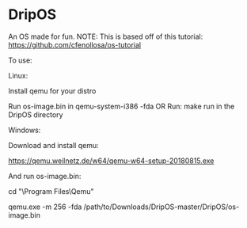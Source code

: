 # DripOS
An OS made for fun.
NOTE: This is based off of this tutorial: https://github.com/cfenollosa/os-tutorial


To use:

Linux:

Install qemu for your distro

Run os-image.bin in qemu-system-i386 -fda OR
Run: make run in the DripOS directory

Windows:

Download and install qemu:

https://qemu.weilnetz.de/w64/qemu-w64-setup-20180815.exe

And run os-image.bin:

cd "\Program Files\Qemu"

qemu.exe -m 256 -fda /path/to/Downloads/DripOS-master/DripOS/os-image.bin
